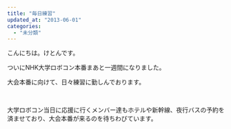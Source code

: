 ```yaml
---
title: "毎日練習"
updated_at: "2013-06-01"
categories: 
  - "未分類"
---
```


こんにちは。けとんです。

ついにNHK大学ロボコン本番まあと一週間になりました。

大会本番に向けて、日々練習に勤しんでおります。

 

大学ロボコン当日に応援に行くメンバー達もホテルや新幹線、夜行バスの予約を済ませており、大会本番が来るのを待ちわびています。
